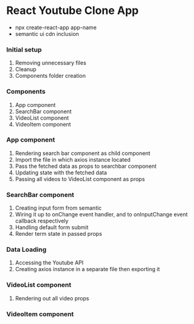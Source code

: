 # React Youtube Clone App

- npx create-react-app app-name
- semantic ui cdn inclusion

### Initial setup

1. Removing unnecessary files
2. Cleanup
3. Components folder creation

### Components

1. App component
2. SearchBar component
3. VideoList component
4. VideoItem component

### App component

1. Rendering search bar component as child component
2. Import the file in which axios instance located
3. Pass the fetched data as props to searchbar component
4. Updating state with the fetched data
5. Passing all videos to VideoList component as props

### SearchBar component

1. Creating input form from semantic
2. Wiring it up to onChange event handler, and to onInputChange event callback respectively
3. Handling default form submit
4. Render term state in passed props

### Data Loading

1. Accessing the Youtube API
2. Creating axios instance in a separate file then exporting it

### VideoList component

1. Rendering out all video props

### VideoItem component
